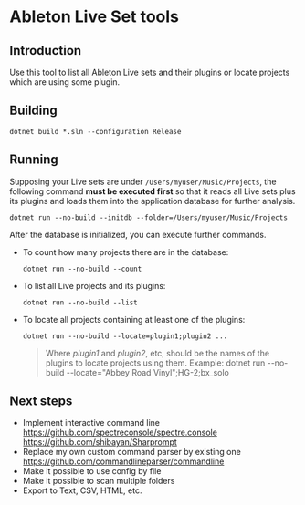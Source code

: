 # Ableton Live Set tools

## Introduction
Use this tool to list all Ableton Live sets and their plugins or locate projects which are using some plugin.

## Building
```
dotnet build *.sln --configuration Release
```

## Running
Supposing your Live sets are under `/Users/myuser/Music/Projects`, the following command **must be executed first** so that it reads all Live sets plus its plugins and loads them into the application database for further analysis.

```
dotnet run --no-build --initdb --folder=/Users/myuser/Music/Projects
```

After the database is initialized, you can execute further commands.

- To count how many projects there are in the database:
    ```
    dotnet run --no-build --count
    ```

- To list all Live projects and its plugins:
    ```
    dotnet run --no-build --list
    ```

- To locate all projects containing at least one of the plugins:
    ```
    dotnet run --no-build --locate=plugin1;plugin2 ...
    ```
    > Where *plugin1* and *plugin2*, etc, should be the names of the plugins to locate projects using them.
    > Example: dotnet run --no-build --locate="Abbey Road Vinyl";HG-2;bx_solo

## Next steps
- Implement interactive command line
    https://github.com/spectreconsole/spectre.console
    https://github.com/shibayan/Sharprompt
- Replace my own custom command parser by existing one
    https://github.com/commandlineparser/commandline
- Make it possible to use config by file
- Make it possible to scan multiple folders
- Export to Text, CSV, HTML, etc.
